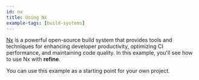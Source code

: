 ```yaml
---
id: nx
title: Using Nx
example-tags: [build-systems]
---
```


[Nx](https://nx.dev/getting-started/intro) is a powerful open-source build system that provides tools and techniques for enhancing developer productivity, optimizing CI performance, and maintaining code quality. In this example, you'll see how to use Nx with **refine**.

You can use this example as a starting point for your own project.

<CodeSandboxExample path="with-nx" hideSandbox />
